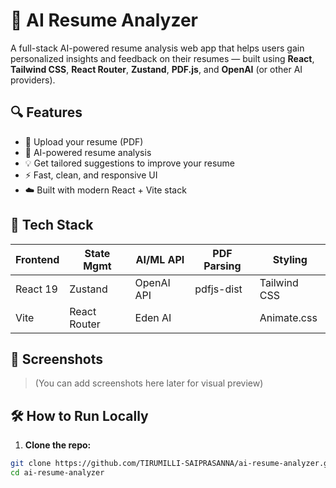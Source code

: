 # 🧠 AI Resume Analyzer

A full-stack AI-powered resume analysis web app that helps users gain personalized insights and feedback on their resumes — built using **React**, **Tailwind CSS**, **React Router**, **Zustand**, **PDF.js**, and **OpenAI** (or other AI providers).

## 🔍 Features

- 📄 Upload your resume (PDF)
- 🤖 AI-powered resume analysis
- 💡 Get tailored suggestions to improve your resume
- ⚡ Fast, clean, and responsive UI
- ☁️ Built with modern React + Vite stack

## 🚀 Tech Stack

| Frontend      | State Mgmt | AI/ML API | PDF Parsing | Styling       |
|---------------|-------------|------------|--------------|----------------|
| React 19      | Zustand      | OpenAI API | pdfjs-dist   | Tailwind CSS   |
| Vite          | React Router | Eden AI    |              | Animate.css    |

## 📸 Screenshots

> (You can add screenshots here later for visual preview)

## 🛠️ How to Run Locally

1. **Clone the repo:**

```bash
git clone https://github.com/TIRUMILLI-SAIPRASANNA/ai-resume-analyzer.git
cd ai-resume-analyzer

